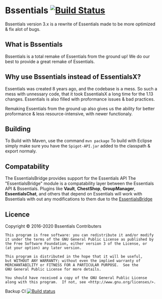 # Bssentials [![Build Status](https://ci.codemc.org/buildStatus/icon?job=Fungus-Software%2FBssentials)](https://ci.codemc.org/job/Fungus-Software/job/Bssentials/)

Bssentials version 3.x is a rewrite of Essentials made to be more optimized & fix alot of bugs.

## What is Bssentials
Bssentials is a total remake of Essentials from the ground up!
We do our best to provide a great remake of Essentials.

## Why use Bssentials instead of EssentialsX?
Essentials was created 8 years ago, and the codebase is a mess.
So such a mess with unnessary code, that it took EssentialsX a long time for the 1.13 changes.
Essentials is also filled with proformance issues & bad practices.

Remaking Essentials from the ground up also gives us the ability for better proformance & less resource-intensive,
with newer functionaly.

## Building
To Build with Maven, use the command ```mvn package```
To build with Eclipse simply make sure you have the ```Spigot-API.jar``` added to the classpath & export normaly.

## Compatability
The EssentialsBridge provides support for the Essentials API
The "EssentialsBridge" module is a compatability layer between the Essentials API & Bssentials.
Plugins like **Vault**, **ChestShop**, **GroupManager**, **EssentialsChat**, and others that depend on Essentials
will work with Bssentials with out any modifications to them due to the [EssentialsBridge](https://dev.bukkit.org/projects/essentialsapibridge)

## Licence

Copyright © 2016-2020 Bssentials Contributers

    This program is free software: you can redistribute it and/or modify
    it under the terms of the GNU General Public License as published by
    the Free Software Foundation, either version 3 of the License, or
    (at your option) any later version.
    
    This program is distributed in the hope that it will be useful,
    but WITHOUT ANY WARRANTY; without even the implied warranty of
    MERCHANTABILITY or FITNESS FOR A PARTICULAR PURPOSE.  See the
    GNU General Public License for more details.
    
    You should have received a copy of the GNU General Public License
    along with this program.  If not, see <http://www.gnu.org/licenses/>.

Backup CI
[![Build status](https://ci.appveyor.com/api/projects/status/1mpai28weyinpceu?svg=true)](https://ci.appveyor.com/project/IsaiahPatton/bssentials)